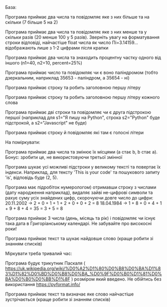 База:

Програма приймає два числа та повідомляє яке з них більше та на скільки (7 більше 5 на 2)

Програма приймає два числа та повідомляє яке з них менше та у скільки разів (20 менше 100 у 5 разів). Зверніть увагу на форматування строки відповіді, найчастіше float числа як число Пі=3.14159... відображають лише з 1-2 цифрами після крапки

Програма приймає два числа та знаходить процентну частку одного від іншого (n1=40, n2=10, percent=25%)

Програма приймає число та повідомляє чи є воно паліндромом (тобто дзеркальним, наприклад 35653 - паліндром, а 35654 - ні)

Програма приймає строку та робить заголовною першу літеру

Програма приймає строку та робить заголовною першу літеру кожного слова

Програма приймає дві строки та повідомляє чи є друга підстрокою першої (наприклад для s1="Я пишу на Python", строка s2="Python" буде підстрокой, а s2="Javascript" не буде)

Програма приймає строку й повідомляє які там є голосні літери

На поміркувати:

Програма приймає два числа та змінює їх місцями (a стає b, b стає a). Бонус: зробити це, не використовуючи третьої змінної

Програма шукає усі можливі підстроки у великому тексті та повертає їх індекси. Наприклад, для тексту 'This is your code' та пошукового запиту 'is', відповідь буде (2, 5).

Програма має підробіток нумерологом) отримавши строку з числами (дату народження наприклад), видаляє зайві не-цифрові символи та рахує суму усіх знайдених цифр, скорочуючи довге число до цифри: 20.11.2002 -> 2 + 0 + 1 + 1 + 2 + 0 + 0 + 2 = 8 18.04.1984 -> 1 + 8 + 0 + 4 + 1 + 9 + 8 + 4 = 35 = 3 + 5 = 8

Програма приймає 3 числа (день, місяць та рік) і повідомляє чи існує така дата в Григоріанському календарі. Не забувайте про високосні роки!

Програма приймає текст та шукає найдовше слово (краще робити зі знанням списків)

Міркувати треба тривалий час:

Програма будує трикутник Паскаля ( https://uk.wikipedia.org/wiki/%D0%A2%D1%80%D0%B8%D0%BA%D1%83%D1%82%D0%BD%D0%B8%D0%BA_%D0%9F%D0%B0%D1%81%D0%BA%D0%B0%D0%BB%D1%8F ) розміром який введено. Не обійтись без використання https://pyformat.info/

Програма приймає текст та визначає яке слово найчастіше зустрічається (краще робити зі знанням списків)